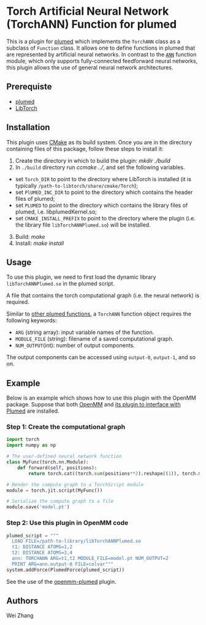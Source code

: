 Torch Artificial Neural Network (TorchANN) Function for plumed
====================

This is a plugin for [plumed](https://www.plumed.org/download) which implements the `TorchANN` class as a subclass of `Function` class. It allows one to define functions in plumed that are represented by artificial neural networks. In contrast to the [`ANN`](https://www.plumed.org/doc-v2.6/user-doc/html/_a_n_n.html) function module, which only supports fully-connected feedforward neural networks, this plugin allows the use of general neural network architectures. 

## Prerequiste
- [plumed](https://www.plumed.org/download)
- [LibTorch](http://www.pytorch.org/get-started/locally)

## Installation
This plugin uses [CMake](http://cmake.org) as its build system. Once you are in the directory containing files of this package, follow these steps to install it:
1. Create the directory in which to build the plugin: *mkdir ./build*
2. In `./build` directory run *ccmake ../*, and set the following variables.
  * set `Torch_DIR` to point to the directory where LibTorch is installed (it is typically `/path-to-libtorch/share/cmake/Torch`); 
  * set `PlUMED_INC_DIR` to point to the directory which contains the header files of plumed;
  * set `PLUMED` to point to the directory which contains the library files of plumed, i.e. libplumedKernel.so;
  * set `CMAKE_INSTALL_PREFIX` to point to the directory where the plugin (i.e. the library file `libTorchANNPlumed.so`) will be installed.
3. Build: *make*
4. Install: *make install*

## Usage

To use this plugin, we need to first load the dynamic library `libTorchANNPlumed.so` in the plumed script. 

A file that contains the torch computational graph (i.e. the neural network) is required. 

Similar to [other plumed functions](https://www.plumed.org/doc-v2.5/user-doc/html/_function.html), a `TorchANN` function object requires the following keywords:

- `ARG` (string array): input variable names of the function.
- `MODULE_FILE` (string): filename of a saved computational graph.
- `NUM_OUTPUT`(int): number of output components. 

The output components can be accessed using `output-0`, `output-1`, and so on.

## Example
Below is an example which shows how to use this plugin with the OpenMM package.
Suppose that both [OpenMM](http://openmm.org) and [its plugin to interface with Plumed](http://github.com/openmm/openmm-plumed) are installed.

### Step 1: Create the computational graph 

```python
import torch
import numpy as np

# The user-defined neural network function
class MyFunc(torch.nn.Module):
    def forward(self, positions):
        return torch.cat((torch.sum(positions**2).reshape((1)), torch.mean(positions).reshape((1))), 0)

# Render the compute graph to a TorchScript module
module = torch.jit.script(MyFunc())

# Serialize the compute graph to a file
module.save('model.pt')
```

### Step 2: Use this plugin in OpenMM code

```python
plumed_script = """
  LOAD FILE=/path-to-library/libTorchANNPlumed.so
  t1: DISTANCE ATOMS=1,2
  t2: DISTANCE ATOMS=3,4
  ann: TORCHANN ARG=t1,t2 MODULE_FILE=model.pt NUM_OUTPUT=2
  PRINT ARG=ann.output-0 FILE=colvar"""
system.addForce(PlumedForce(plumed_script))
```

See the use of the [openmm-plumed](http://github.com/openmm/openmm-plumed) plugin. 

## Authors

Wei Zhang 

